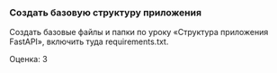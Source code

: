 ### Создать базовую структуру приложения

Создать базовые файлы и папки по уроку «Структура приложения FastAPI», включить туда requirements.txt.

Оценка: 3
